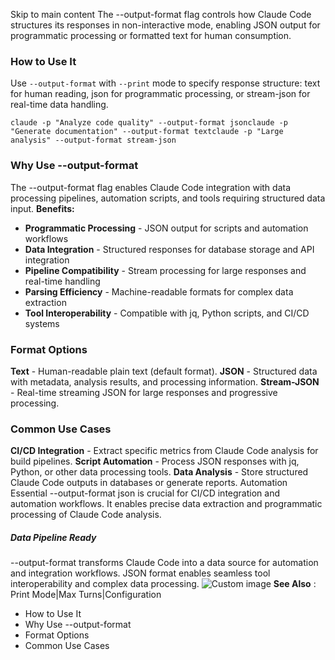 Skip to main content
The --output-format flag controls how Claude Code structures its responses in non-interactive mode, enabling JSON output for programmatic processing or formatted text for human consumption.
### How to Use It​
Use `--output-format` with `--print` mode to specify response structure: text for human reading, json for programmatic processing, or stream-json for real-time data handling.
```
claude -p "Analyze code quality" --output-format jsonclaude -p "Generate documentation" --output-format textclaude -p "Large analysis" --output-format stream-json
```

### Why Use --output-format​
The --output-format flag enables Claude Code integration with data processing pipelines, automation scripts, and tools requiring structured data input.
**Benefits:**
  * **Programmatic Processing** - JSON output for scripts and automation workflows
  * **Data Integration** - Structured responses for database storage and API integration
  * **Pipeline Compatibility** - Stream processing for large responses and real-time handling
  * **Parsing Efficiency** - Machine-readable formats for complex data extraction
  * **Tool Interoperability** - Compatible with jq, Python scripts, and CI/CD systems


### Format Options​
**Text** - Human-readable plain text (default format).
**JSON** - Structured data with metadata, analysis results, and processing information.
**Stream-JSON** - Real-time streaming JSON for large responses and progressive processing.
### Common Use Cases​
**CI/CD Integration** - Extract specific metrics from Claude Code analysis for build pipelines.
**Script Automation** - Process JSON responses with jq, Python, or other data processing tools.
**Data Analysis** - Store structured Claude Code outputs in databases or generate reports.
Automation Essential
--output-format json is crucial for CI/CD integration and automation workflows. It enables precise data extraction and programmatic processing of Claude Code analysis.
##### Data Pipeline Ready
--output-format transforms Claude Code into a data source for automation and integration workflows. JSON format enables seamless tool interoperability and complex data processing.
![Custom image](https://www.claudelog.com/img/discovery/003.png)
**See Also** : Print Mode|Max Turns|Configuration
  * How to Use It
  * Why Use --output-format
  * Format Options
  * Common Use Cases


